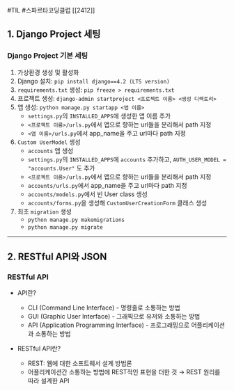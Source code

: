 #TIL #스파르타코딩클럽 [[2412]]

## 1. Django Project 세팅
### **Django Project 기본 세팅**
1. 가상환경 생성 및 활성화
2. Django 설치: `pip install django==4.2 (LTS version)`
3. `requirements.txt` 생성: `pip freeze > requirements.txt`
4. 프로젝트 생성: `django-admin startproject <프로젝트 이름> <생성 디렉토리>`
5. 앱 생성: `python manage.py startapp <앱 이름>`
	- `settings.py`의 `INSTALLED_APPS`에 생성한 앱 이름 추가
	- `<프로젝트 이름>/urls.py`에서 앱으로 향하는 url들을 분리해서 path 지정
	- `<앱 이름>/urls.py`에서 app_name을 주고 url마다 path 지정
6. `Custom UserModel` 생성
	- `accounts` 앱 생성
	- `settings.py`의 `INSTALLED_APPS`에 `accounts` 추가하고, `AUTH_USER_MODEL = "accounts.User"` 도 추가
	- `<프로젝트 이름>/urls.py`에서 앱으로 향하는 url들을 분리해서 path 지정
	- `accounts/urls.py`에서 app_name을 주고 url마다 path 지정
	- `accounts/models.py`에서 빈 User class 생성
	- `accounts/forms.py`을 생성해 `CustomUserCreationForm` 클래스 생성
7. 최초 `migration` 생성
	- `python manage.py makemigrations`
	- `python manage.py migrate`


---
## 2. RESTful API와 JSON
### RESTful API
-  API란?
	- CLI (Command Line Interface) - 명령줄로 소통하는 방법
	- GUI (Graphic User Interface) - 그래픽으로 유저와 소통하는 방법
	- API (Application Programming Interface) - 프로그래밍으로 어플리케이션과 소통하는 방법

-  RESTful API란?
	- REST: 웹에 대한 소프트웨서 설계 방법론
	- 어플리케이션간 소통하는 방법에 REST적인 표현을 더한 것 → REST 원리를 따라 설계한 API